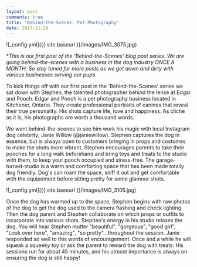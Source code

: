 ```yaml
---
layout: post
comments: true
title: "Behind-the-Scenes: Pet Photography"
date: 2017-11-28
---
```


![_config.yml]({{ site.baseurl }}/images/IMG_3075.jpg)

*<i>This is our first post of the 'Behind-the-Scenes' blog post series. We are going behind-the-scenes with a business in the dog industry ONCE A MONTH. So stay tuned for more posts as we get down and dirty with various businesses serving our pups</i>

To kick things off with our first post in the 'Behind-the-Scenes' series we sat down with Stephen, the talented photographer
behind the lense at Edgar and Pooch. Edgar and Pooch is a pet photography business located in Kitchener, Ontario. They create
professional portraits of canines that reveal their true personality. His shots capture life, love and happiness. As cliché as
it is, his photographs are worth a thousand words. 

We went behind-the-scenes to see him work his magic with local Instagram dog celebrity; Janie Willow (@janiewillow). Stephen captures the dog in essence, but is always open to customers bringing in props and costumes to make the shots more vibrant. Stephen encourages parents to take their pooches for a long walk beforehand and bring toys and treats to the studio with them, to keep your pooch occupied and stress-free. The garage-turned-studio is a warm and comforting space that has been made totally dog friendly. Dog's can roam the space, sniff it out and get comfortable with the equipement before sitting pretty for some glamour shots. 

![_config.yml]({{ site.baseurl }}/images/IMG_3105.jpg)

Once the dog has warmed up to the space, Stephen begins with raw photos of the dog to get the dog used to the camera flashing and check lighting. Then the dog parent and Stephen collaborate on which props or outfits to incorporate into various shots. Stephen's energy in his studio relaxes the dog. You will hear Stephen mutter "beautiful", "gorgeous", "good girl", "Look over here", "amazing", "so pretty"...throughout the session. Janie responded so well to this words of encouragement. Once and a while he will squeak a squeeky toy or ask the parent to reward the dog with treats. His sessions run for about 45 minutes, and his utmost importance is always on ensuring the dog is still happy! 



